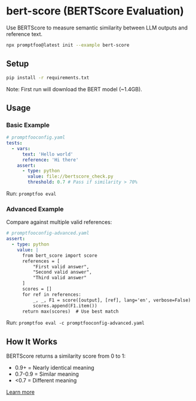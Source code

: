 # bert-score (BERTScore Evaluation)

Use BERTScore to measure semantic similarity between LLM outputs and reference text.

```bash
npx promptfoo@latest init --example bert-score
```

## Setup

```bash
pip install -r requirements.txt
```

Note: First run will download the BERT model (~1.4GB).

## Usage

### Basic Example

```yaml
# promptfooconfig.yaml
tests:
  - vars:
      text: 'Hello world'
      reference: 'Hi there'
    assert:
      - type: python
        value: file://bertscore_check.py
        threshold: 0.7 # Pass if similarity > 70%
```

Run: `promptfoo eval`

### Advanced Example

Compare against multiple valid references:

```yaml
# promptfooconfig-advanced.yaml
assert:
  - type: python
    value: |
      from bert_score import score
      references = [
          "First valid answer",
          "Second valid answer",
          "Third valid answer"
      ]
      scores = []
      for ref in references:
          _, _, F1 = score([output], [ref], lang='en', verbose=False)
          scores.append(F1.item())
      return max(scores)  # Use best match
```

Run: `promptfoo eval -c promptfooconfig-advanced.yaml`

## How It Works

BERTScore returns a similarity score from 0 to 1:

- 0.9+ = Nearly identical meaning
- 0.7-0.9 = Similar meaning
- <0.7 = Different meaning

[Learn more](https://arxiv.org/abs/1904.09675)
